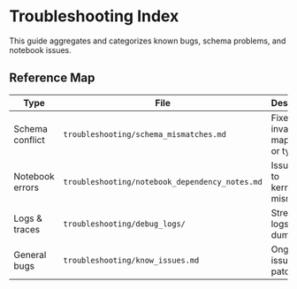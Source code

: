 # Troubleshooting Index

This guide aggregates and categorizes known bugs, schema problems, and notebook issues.

## Reference Map

| Type            | File                                  | Description |
|-----------------|----------------------------------------|-------------|
| Schema conflict | `troubleshooting/schema_mismatches.md` | Fixes for invalid mappings or types |
| Notebook errors | `troubleshooting/notebook_dependency_notes.md` | Issues due to kernel/env mismatches |
| Logs & traces   | `troubleshooting/debug_logs/`          | Streamlit logs, kernel dumps |
| General bugs    | `troubleshooting/know_issues.md`       | Ongoing issues and patch notes |
